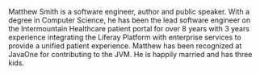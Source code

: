 Matthew Smith is a software engineer, author and public speaker. With
a degree in Computer Science, he has been the lead software engineer
on the Intermountain Healthcare patient portal for over 8 years with 3
years experience integrating the Liferay Platform with enterprise
services to provide a unified patient experience. Matthew has been
recognized at JavaOne for contributing to the JVM. He is happily
married and has three kids.